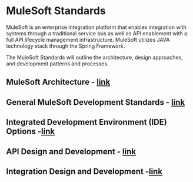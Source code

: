 # MuleSoft Standards

MuleSoft is an enterprise integration platform that enables integration with systems through a traditional service bus as well as API enablement with a full API lifecycle management infrastructure. MuleSoft utilizes JAVA technology stack through the Spring Framework. 

The MuleSoft Standards will outline the architecture, design approaches, and development patterns and processes.

## MuleSoft Architecture - [link](standards/architecture.md)

## General MuleSoft Development Standards - [link](standards/development_standards.md)

## Integrated Development Environment (IDE) Options  -[link](standards/ide.md)

## API Design and Development - [link](standards/api_design_dev.md)

## Integration Design and Development -[link](standards/intg_design_dev.md)